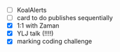 * [ ] KoalAlerts
* [ ] card to do publishes sequentially
* [x] 1:1 with Zaman
* [x] YLJ talk (!!!!)
* [x] marking coding challenge
